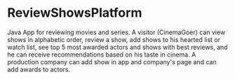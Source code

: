 # ReviewShowsPlatform

Java App for reviewing movies and series. 
A visitor (CinemaGoer) can view shows in alphabetic order, review a show, add shows to his hearted list or watch list, see top 5 most awarded actors and shows with best reviews, and he can receive recommendations based on his taste in cinema.
A production company can add show in app and  company's page and can add awards to actors.
